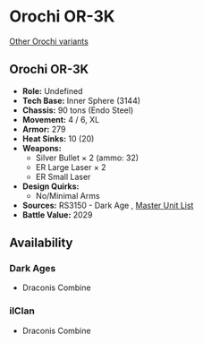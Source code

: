 # Orochi OR-3K 

[Other Orochi variants](../orochi.md) 

## Orochi OR-3K 

- **Role:** Undefined 
- **Tech Base:** Inner Sphere (3144) 
- **Chassis:** 90 tons (Endo Steel) 
- **Movement:** 4 / 6, XL 
- **Armor:** 279 
- **Heat Sinks:** 10 (20) 
- **Weapons:** 
  - Silver Bullet × 2 (ammo: 32) 
  - ER Large Laser × 2 
  - ER Small Laser 
- **Design Quirks:** 
  - No/Minimal Arms 
- **Sources:** RS3150 - Dark Age , [Master Unit List](http://masterunitlist.info/Unit/Details/7999) 
- **Battle Value:** 2029 

## Availability 

### Dark Ages 

- Draconis Combine 

### ilClan 

- Draconis Combine 

